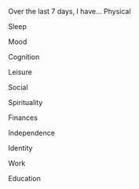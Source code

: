 Over the last 7 days, I have...
  Physical






  Sleep





  Mood





  Cognition




  Leisure




  Social




  Spirituality




  Finances





  Independence




  Identity




  Work




  Education
